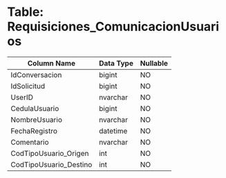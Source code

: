 # Table: Requisiciones_ComunicacionUsuarios

| Column Name | Data Type | Nullable |
|-------------|-----------|----------|
| IdConversacion | bigint | NO |
| IdSolicitud | bigint | NO |
| UserID | nvarchar | NO |
| CedulaUsuario | bigint | NO |
| NombreUsuario | nvarchar | NO |
| FechaRegistro | datetime | NO |
| Comentario | nvarchar | NO |
| CodTipoUsuario_Origen | int | NO |
| CodTipoUsuario_Destino | int | NO |
